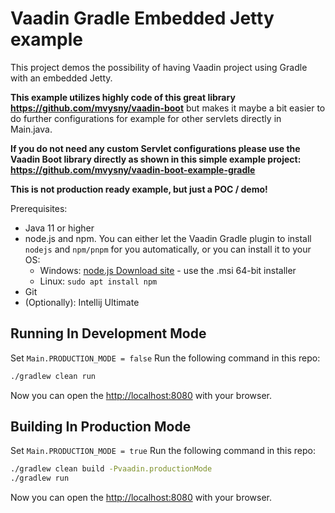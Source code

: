# Vaadin Gradle Embedded Jetty example

This project demos the possibility of having Vaadin project using Gradle with an embedded Jetty.

**This example utilizes highly code of this great library https://github.com/mvysny/vaadin-boot** but makes it maybe a bit easier to do further configurations for example for other servlets directly in Main.java.

**If you do not need any custom Servlet configurations please use the Vaadin Boot library directly as shown in this simple example project: https://github.com/mvysny/vaadin-boot-example-gradle**

**This is not production ready example, but just a POC / demo!**

Prerequisites:
* Java 11 or higher
* node.js and npm. You can either let the Vaadin Gradle plugin to install `nodejs` and `npm/pnpm` for you automatically, or you can install it to your OS:
  * Windows: [node.js Download site](https://nodejs.org/en/download/) - use the .msi 64-bit installer
  * Linux: `sudo apt install npm`
* Git
* (Optionally): Intellij Ultimate

## Running In Development Mode
Set `Main.PRODUCTION_MODE = false`
Run the following command in this repo:

```bash
./gradlew clean run
```

Now you can open the [http://localhost:8080](http://localhost:8080) with your browser.

## Building In Production Mode

Set `Main.PRODUCTION_MODE = true`
Run the following command in this repo:

```bash
./gradlew clean build -Pvaadin.productionMode
./gradlew run
```

Now you can open the [http://localhost:8080](http://localhost:8080) with your browser.

